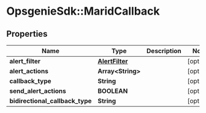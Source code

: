 # OpsgenieSdk::MaridCallback

## Properties
Name | Type | Description | Notes
------------ | ------------- | ------------- | -------------
**alert_filter** | [**AlertFilter**](AlertFilter.md) |  | [optional] 
**alert_actions** | **Array&lt;String&gt;** |  | [optional] 
**callback_type** | **String** |  | [optional] 
**send_alert_actions** | **BOOLEAN** |  | [optional] 
**bidirectional_callback_type** | **String** |  | [optional] 


